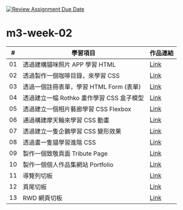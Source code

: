 [![Review Assignment Due Date](https://classroom.github.com/assets/deadline-readme-button-24ddc0f5d75046c5622901739e7c5dd533143b0c8e959d652212380cedb1ea36.svg)](https://classroom.github.com/a/vlJXFE8Y)

# m3-week-02

| #   | 學習項目                                  | 作品連結                                                                  |
| --- | ----------------------------------------- | ------------------------------------------------------------------------- |
| 01  | 透過建構貓咪照片 APP 學習 HTML            | [Link](https://a2623212.github.io/m3-week-02-a2623212/cat_photo_app/)     |
| 02  | 透過製作一個咖啡目錄，來學習 CSS          | [Link](https://a2623212.github.io/m3-week-02-a2623212/cafe_menu/)         |
| 03  | 透過一個註冊表單，學習 HTML Form (表單)   | [Link](https://a2623212.github.io/m3-week-02-a2623212/registration_form/) |
| 04  | 透過建立一幅 Rothko 畫作學習 CSS 盒子模型 | [Link](https://a2623212.github.io/m3-week-02-a2623212/rothko_painting/)   |
| 05  | 透過建立一個相片藝廊學習 CSS Flexbox      | [Link](https://a2623212.github.io/m3-week-02-a2623212/photo_gallery)      |
| 06  | 通過構建摩天輪來學習 CSS 動畫             | [Link](https://a2623212.github.io/m3-week-02-a2623212/ferris_wheel)       |
| 07  | 透過建立一隻企鵝學習 CSS 變形效果         | [Link](https://a2623212.github.io/m3-week-02-a2623212/penguin)            |
| 08  | 透過畫一隻貓學習進階 CSS                  | [Link](https://a2623212.github.io/m3-week-02-a2623212/cat_painting)       |
| 09  | 製作一個致敬頁面 Tribute Page             | [Link](https://a2623212.github.io/m3-week-02-a2623212/tribute_page)       |
| 10  | 製作一個個人作品集網站 Portfolio          | [Link](https://a2623212.github.io/m3-week-02-a2623212/full_page_layout)   |
| 11  | 導覽列切板                                | [Link](https://a2623212.github.io/m3-week-02-a2623212/navbar)             |
| 12  | 頁尾切板                                  | [Link](https://a2623212.github.io/m3-week-02-a2623212/footer)             |
| 13  | RWD 網頁切板                              | [Link](https://a2623212.github.io/m3-week-02-a2623212/rwd)                |
